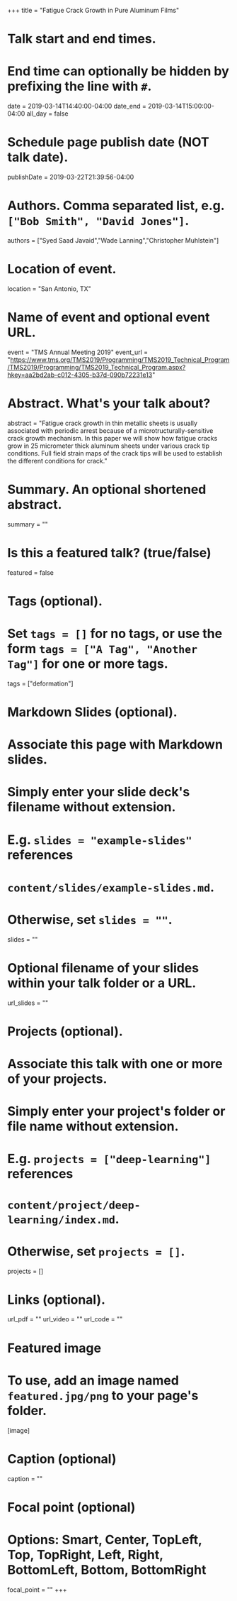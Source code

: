 +++
title = "Fatigue Crack Growth in Pure Aluminum Films"

# Talk start and end times.
#   End time can optionally be hidden by prefixing the line with `#`.
date = 2019-03-14T14:40:00-04:00
date_end = 2019-03-14T15:00:00-04:00
all_day = false

# Schedule page publish date (NOT talk date).
publishDate = 2019-03-22T21:39:56-04:00

# Authors. Comma separated list, e.g. `["Bob Smith", "David Jones"]`.
authors = ["Syed Saad Javaid","Wade Lanning","Christopher Muhlstein"]

# Location of event.
location = "San Antonio, TX"

# Name of event and optional event URL.
event = "TMS Annual Meeting 2019"
event_url = "https://www.tms.org/TMS2019/Programming/TMS2019_Technical_Program/TMS2019/Programming/TMS2019_Technical_Program.aspx?hkey=aa2bd2ab-c012-4305-b37d-090b72231e13"

# Abstract. What's your talk about?
abstract = "Fatigue crack growth in thin metallic sheets is usually associated with periodic arrest because of a microtructurally-sensitive crack growth mechanism. In this paper we will show how fatigue cracks grow in 25 micrometer thick aluminum sheets under various crack tip conditions. Full field strain maps of the crack tips will be used to establish the different conditions for crack."

# Summary. An optional shortened abstract.
summary = ""

# Is this a featured talk? (true/false)
featured = false

# Tags (optional).
#   Set `tags = []` for no tags, or use the form `tags = ["A Tag", "Another Tag"]` for one or more tags.
tags = ["deformation"]

# Markdown Slides (optional).
#   Associate this page with Markdown slides.
#   Simply enter your slide deck's filename without extension.
#   E.g. `slides = "example-slides"` references 
#   `content/slides/example-slides.md`.
#   Otherwise, set `slides = ""`.
slides = ""

# Optional filename of your slides within your talk folder or a URL.
url_slides = ""

# Projects (optional).
#   Associate this talk with one or more of your projects.
#   Simply enter your project's folder or file name without extension.
#   E.g. `projects = ["deep-learning"]` references 
#   `content/project/deep-learning/index.md`.
#   Otherwise, set `projects = []`.
projects = []

# Links (optional).
url_pdf = ""
url_video = ""
url_code = ""

# Featured image
# To use, add an image named `featured.jpg/png` to your page's folder. 
[image]
  # Caption (optional)
  caption = ""

  # Focal point (optional)
  # Options: Smart, Center, TopLeft, Top, TopRight, Left, Right, BottomLeft, Bottom, BottomRight
  focal_point = ""
+++
